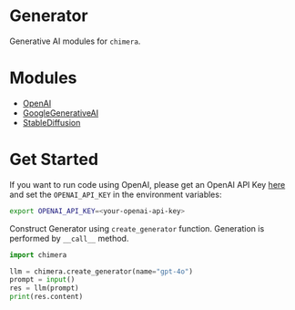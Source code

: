 # <b>Generator</b>

Generative AI modules for `chimera`.

# Modules

- [OpenAI](./openai/)
- [GoogleGenerativeAI](./google_generativeai/)
- [StableDiffusion](./stablediffusion/)

# Get Started

If you want to run code using OpenAI, please get an OpenAI API Key [here](https://openai.com/index/openai-api/) and set the `OPENAI_API_KEY` in the environment variables:
  ```bash
  export OPENAI_API_KEY=<your-openai-api-key>
  ```

Construct Generator using `create_generator` function.
Generation is performed by `__call__` method.

```python
import chimera

llm = chimera.create_generator(name="gpt-4o")
prompt = input()
res = llm(prompt)
print(res.content)
```
